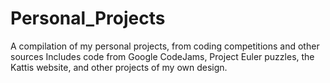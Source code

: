 # Personal_Projects
A compilation of my personal projects, from coding competitions and other sources
Includes code from Google CodeJams, Project Euler puzzles, the Kattis website, and other
projects of my own design.
